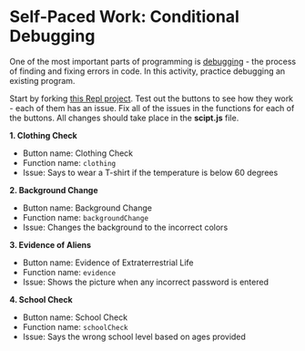 # Self-Paced Work: Conditional Debugging
One of the most important parts of programming is [debugging](https://en.wikipedia.org/wiki/Debugging) - the process of finding and fixing errors in code. In this activity, practice debugging an existing program.

Start by forking [this Repl project](https://replit.com/@HylandOutreach/ConditionalBugs). Test out the buttons to see how they work - each of them has an issue. Fix all of the issues in the functions for each of the buttons. All changes should take place in the **scipt.js** file.

**1. Clothing Check**

- Button name: Clothing Check
- Function name: `clothing`
- Issue: Says to wear a T-shirt if the temperature is below 60 degrees

**2. Background Change**

- Button name: Background Change
- Function name: `backgroundChange`
- Issue: Changes the background to the incorrect colors

**3. Evidence of Aliens**

- Button name: Evidence of Extraterrestrial Life
- Function name: `evidence`
- Issue: Shows the picture when any incorrect password is entered

**4. School Check**

- Button name: School Check
- Function name: `schoolCheck`
- Issue: Says the wrong school level based on ages provided
